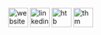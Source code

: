 [<img src='https://www.freepnglogos.com/uploads/logo-website-png/logo-website-website-logo-png-transparent-background-background-15.png' alt='website' height='40'>](https://www.tsimpliarakis.com/)  [<img src='https://upload.wikimedia.org/wikipedia/commons/thumb/c/ca/LinkedIn_logo_initials.png/768px-LinkedIn_logo_initials.png' alt='linkedin' height='40'>](https://www.linkedin.com/in/tsimpliarakis/)  [<img src='https://avatars.githubusercontent.com/u/31746234?s=280&v=4' alt='htb' height='40'>](https://app.hackthebox.com/profile/tsimpliarakis)  [<img src='https://tryhackme.com/img/favicon.png' alt='thm' height='40'>](https://tryhackme.com/p/tsimpliarakis)  

<!--
**Tsimpliarakis/Tsimpliarakis** is a ✨ _special_ ✨ repository because its `README.md` (this file) appears on your GitHub profile.

Here are some ideas to get you started:

- 🔭 I’m currently working on ...
- 🌱 I’m currently learning ...
- 👯 I’m looking to collaborate on ...
- 🤔 I’m looking for help with ...
- 💬 Ask me about ...
- 📫 How to reach me: ...
- 😄 Pronouns: ...
- ⚡ Fun fact: ...
-->

